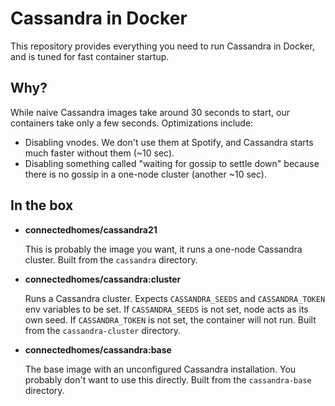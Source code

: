 Cassandra in Docker
===

This repository provides everything you need to run Cassandra in Docker, and is tuned for fast
container startup.

Why?
---
While naive Cassandra images take around 30 seconds to start, our containers take only a few seconds.
Optimizations include:

* Disabling vnodes. We don't use them at Spotify, and Cassandra starts much faster without them
  (~10 sec).
* Disabling something called "waiting for gossip to settle down" because there is no gossip in a
  one-node cluster (another ~10 sec).

In the box
---
* **connectedhomes/cassandra21**

  This is probably the image you want, it runs a one-node Cassandra cluster.
  Built from the `cassandra` directory.

* **connectedhomes/cassandra:cluster**

  Runs a Cassandra cluster. Expects `CASSANDRA_SEEDS` and `CASSANDRA_TOKEN` env variables to be set.
  If `CASSANDRA_SEEDS` is not set, node acts as its own seed. If `CASSANDRA_TOKEN` is not set, the
  container will not run. Built from the `cassandra-cluster` directory.

* **connectedhomes/cassandra:base**

  The base image with an unconfigured Cassandra installation. You probably don't want to use this
  directly. Built from the `cassandra-base` directory.
